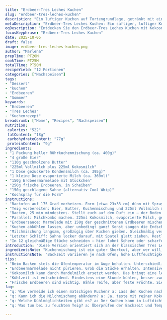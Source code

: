 ```yaml
---
title: "Erdbeer-Tres Leches Kuchen"
slug: "erdbeer-tres-leches-kuchen"
description: "Ein luftiger Kuchen auf Tortengrundlage, getränkt mit einer Mischung aus Vollmilch, gezuckerter Kondensmilch und seltener verwendeter Kokosmilch, verfeinert mit einer selbstgemachten Erdbeermarmelade und frischen Früchten. Leicht süß, samtig in der Textur, mit knackigen Fruchtstücken obenauf. Die klassische Tres Leches Technik bekommt hier durch die Kokosmilch eine subtile exotische Note. Backzeiten und Zutatenmengen leicht angepasst für bessere Feuchtigkeit und Aroma. Der Kuchen benötigt mindestens eine Stunde im Kühlschrank, damit die Milchmodifikation richtig einziehen kann und sich die Schichten verbinden. Perfekt für den Sommer, aber auch gut zum Vorbereiten geeignet. Serviert in zwölf großzügigen Stückchen, bleibt er im Kühlschrank gut 3 Tage frisch. Gute Wahl für alle, die experimentierfreudig sind, aber nicht zu kompliziert kochen wollen."
metaDescription: "Erdbeer-Tres Leches Kuchen: Ein saftiger, luftiger Kuchen mit Erdbeermarmelade und exotischer Kokosmilch"
ogDescription: "Entdecken Sie den Erdbeer-Tres Leches Kuchen mit Kokosmilch und frischen Erdbeeren für ein erfrischendes Dessert"
focusKeyphrase: "Erdbeer-Tres Leches Kuchen"
date: 2025-10-05
draft: false
image: erdbeer-tres-leches-kuchen.png
author: "Marlena"
prepTime: PT20M
cookTime: PT25M
totalTime: PT50M
recipeYield: "12 Portionen"
categories: ["Nachspeisen"]
tags:
- "Dessert"
- "kuchen"
- "Erdbeeren"
- "Sommer"
keywords:
- "Erdbeeren"
- "Tres Leches"
- "Kuchenrezept"
breadcrumb: ["Home", "Recipes", "Nachspeisen"]
nutrition: 
 calories: "522"
 fatContent: "18g"
 carbohydrateContent: "77g"
 proteinContent: "9g"
ingredients:
- "1 Packung heller Rührkuchenmischung (ca. 400g)"
- "4 große Eier"
- "110g geschmolzene Butter"
- "225ml Vollmilch plus 225ml Kokosmilch"
- "1 Dose gezuckerte Kondensmilch (ca. 395g)"
- "1 kleine Dose evaporierte Milch (ca. 360ml)"
- "150g Erdbeermarmelade mit Stückchen"
- "250g frische Erdbeeren, in Scheiben"
- "150g geschlagene Sahne (alternativ Cool Whip)"
- "Kochspray für die Form"
instructions:
- "Backofen auf 175 Grad vorheizen. Form (etwa 23x33 cm) dünn mit Spray einreiben – nichts spart Zeit wie das."
- "Teig vorbereiten: Eier, Butter, Kuchenmischung und 225ml Vollmilch mit Schneebesen mischen. Nicht zu lange schlagen, sonst Luft raus. Konsistenz dickflüssig, nicht zäh. In Form füllen."
- "Backen, 25 min mindestens. Stellt euch auf den Duft ein – der Boden wird goldig und fest an den Ecken. Zahnstochertest zwingend. Wenn sauber, raus."
- "Parallel: Milchkombo machen. 225ml Kokosmilch, evaporierte Milch, gezuckerte Kondensmilch zusammen in Schüssel geben. Kalt stellen, damit sich alles verbindet."
- "Erdbeersauce: Marmelade mit 150g der geschnittenen Erdbeeren mischen, grob, nicht pürieren. Aroma intensiv, gleichzeitig süß und frisch."
- "Kuchen abkühlen lassen, aber unbedingt ganz! Sonst saugen die Endschritte zu schnell zu viel. Mit Gabel behutsam volllöchern, spürt ihr wie der Teig nachgibt, weich, nicht matschig."
- "Milchmischung langsam, großzügig über Kuchen gießen. Gleichmäßig verteilen. Dann Marmeladen-Erdbeer-Gemisch oben verteilen, nicht drücken."
- "Letzter Schliff: Sahne locker darauf, mit Spatel glatt ziehen. Restliche Erdbeeren als Topping arrangieren. Kühlen, Mindestens 60 min, besser 90. Geduld zahlt sich aus, macht die Konsistenz cremig, fast schmelzend."
- "In 12 gleichmäßige Stücke schneiden – hier lohnt Schere oder scharfes Messer. Kühlschrank aufbewahren. Das zieht nach und bleibt frisch bis zu drei Tagen."
introduction: "Diese Version orientiert sich an der klassischen Tres Leches Technik, jedoch nutze ich Kokosmilch statt normaler Milch für mehr Tiefe und Aroma. Das Biskuit wird mit handelsüblicher Kuchenmischung gebacken, die gut abgestimmt ist – keine Experimente mit selbstgemachtem Teig, läuft oft daneben bei Feuchtigkeit. Vier Eier sorgen für Struktur und Volumen, die geschmolzene Butter gibt zudem Aroma und hilft beim Backen einer schönen Kruste. Das Zusammenspiel der drei Milchsorten ist der Kern: Vollmilch, evaporierte Milch und süße Kondensmilch. Die Kombination macht den Kuchen kompakt, saftig, aber nicht matschig. Die Erdbeervariante mit Marmelade und frischen Stücken auf der Sahne bringt Farbe, Süße und Textur rein. Nach Ruhezeit im Kühlschrank lässt sich der Kuchen perfekt schneiden, fast wie ein Traum auf der Zunge. Wollte immer eine Version, die sich schnell machen lässt, trotzdem besonderer als der Standard-Tres Leches Kuchen. So klappt's zuverlässig."
ingredientsNote: "Kuchenmischung ist ein guter Shortcut, aber wer will, kann auch einen einfachen Biskuit kreieren (125g Mehl, 100g Zucker, 4 Eier). Butter immer gut schmelzen, nicht anbrennen. Wer Milchprodukte nicht mag, ersetzt die Milch-Kombination teils durch Kokosmilch und Mandelmilch, schmeckt dann leichter und exotisch. Marmelade bringt zusätzliches Aroma; hausgemachte oder stückige Sorten unbedingt verwenden, nicht die zu flüssigen Varianten. Frische Erdbeeren nehmen, reif aber nicht matschig. Geschlagene Sahne kann Cool Whip ersetzen, wenn’s schnell gehen soll, oder man macht sich leichte Mascarponecreme als Variation. Auf Sprays verzichten? Butter und Mehl tut’s auch, aber vorsichtig mit der Menge – Kuchenhaftung ist dann größer. Kühlschranktemperatur ist wichtig, sonst zieht der Kuchen nicht richtig durch."
instructionsNote: "Backzeit variieren je nach Ofen; hohe Luftfeuchtigkeit oder Altbackenheit der Backform beeinflusst die Dauer. Biskuit muss goldbraun sein, an Ecken fest, in der Mitte elastisch. Gabeln oder Zahnstocher zum Testen: salido sauber? Dann raus. Kuchen richtig abkühlen lassen, am besten komplett bei Raumtemperatur, sonst saugt Teig zu viel Feuchtigkeit zu schnell – der Kuchen wird matschig. Die Milchmischung langsam eingießen, am besten mit Löffel verteilen, damit sie nicht an einer Stelle ausläuft. Das Marmeladen-Gemisch auftragen, nicht verrühren, gibt schöne Schichtung beim Essen. Sahne zuletzt kommt für cremiges Finish, das lässt sich einfach verstreichen, ohne zu zerfallen. Abends vorbereiten zum Durchziehen – lasst den Kühlschrank seine Magie vollbringen. Beim Anschneiden komprimiert sich alles schön, kleine Patzer beim Garnieren fallen dann schon nicht mehr auf."
tips:
- "Beim Backen stets die Ofentemperatur im Auge behalten. Unterschiedliche Öfen backen unterschiedlich. Ofen gut vorheizen. Die Konsistenz des Kuchens sollte nach 25 Minuten goldbraun und fest an den Rändern sein. Benutze einen Zahnstocher für den Test, bleibt er saftig, ist der Kuchen perfekt."
- "Erdbeermarmelade nicht pürieren. Grob die Stücke erhalten. Intensives Aroma, das den Kuchen aufwertet. Marmelade kann variiert werden, wähle eine fruchtige Marke oder mache deine eigene. Der Geschmack wird dadurch frischer und intensiver."
- "Kokosmilch kann durch Mandelmilch ersetzt werden. Das bringt eine leichtere Note. Achte darauf, die Mischung gleichmäßig über den Kuchen zu gießen, um eine perfekte Durchfeuchtung zu gewährleisten. Die Schichtung beim Servieren ist das Ziel."
- "Kühlzeit ist entscheidend. Mindestens eine Stunde kühlen, besser zwei. Der Kuchen zieht richtig durch und wird cremig. Geben die geduldigen Köche dem Kühlschrank Zeit, so wird das Ergebnis perfekt."
- "Frische Erdbeeren sind wichtig. Wähle reife, aber feste Früchte. Sie verleihen eine schöne Farbe und knackige Textur. Die Erdbeeren als Topping sind das i-Tüpfelchen. Übertreibe nicht mit Zucker in der Sahne, sie soll frisch erscheinen."
faq:
- "q: Wie vermeide ich einen matschigen Kuchen? a: Lass den Kuchen nach dem Backen vollständig abkühlen. Der Teig sollte Zimmertemperatur erreichen. Dadurch absorbiert er die Milchmischung besser."
- "q: Kann ich die Milchmischung abändern? a: Ja, teste mit reiner Kokosmilch für intensiveren Geschmack. Bei Unverträglichkeiten Nussmilch nutzen und die süße Kondensmilch im Verhältnis anpassen."
- "q: Welche Kühlmöglichkeiten gibt es? a: Der Kuchen kann in Luftdichten Behälter aufbewahrt werden. Alternativ abdecken mit Folie. Kühlschrank hält ihn frisch bis zu drei Tagen, aber die Konsistenz verändert sich."
- "q: Was tun bei zu feuchtem Teig? a: Überprüfen der Backzeit und Temperatur. Weniger Flüssigkeit hinzufügen beim Rühren. Nächstes Mal vielleicht weniger Milch oder ein anderes Rezept versuchen."

---
```

